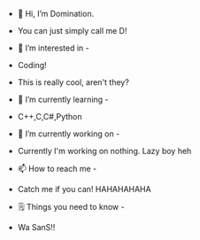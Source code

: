 * 👋 Hi, I’m Domination.
* You can just simply call me D!

* 👀 I’m interested in -
* Coding!
* This is really cool, aren't they?

* 🌱 I’m currently learning -
* C++,C,C#,Python

* 💞️ I’m currently working on -
* Currently I'm working on nothing. Lazy boy heh

* 📫 How to reach me -
* Catch me if you can! HAHAHAHAHA

* 🗒️ Things you need to know -
* Wa SanS!!
